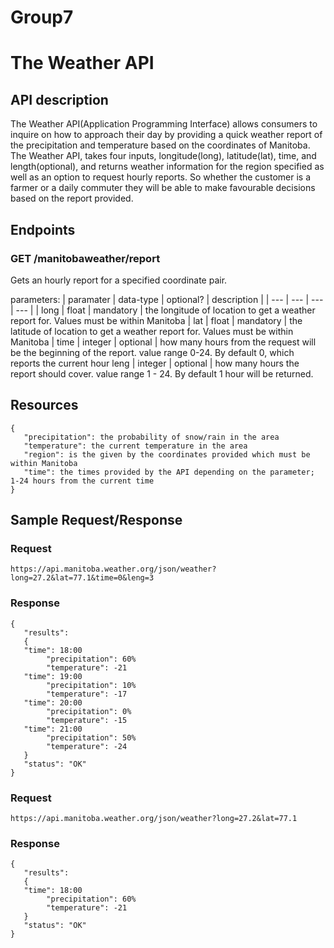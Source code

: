 # Group7
# The Weather API 


## API description
The Weather API(Application Programming Interface) allows consumers to inquire on how to approach their day by providing a quick weather report of the precipitation and temperature based on the coordinates of Manitoba. The Weather API, takes four inputs, longitude(long), latitude(lat), time, and length(optional), and returns weather information for the region specified as well as an option to request hourly reports. So whether the customer is a farmer or a daily commuter they will be able to make favourable decisions based on the report provided.

## Endpoints

### GET /manitobaweather/report
Gets an hourly report for a specified coordinate pair.

parameters:
 | paramater | data-type | optional? | description |
 | --- | --- | --- | --- |
 | long | float | mandatory | the longitude of location to get a weather report for. Values must be within Manitoba
 | lat | float | mandatory | the latitude of location to get a weather report for. Values must be within Manitoba
 | time  |  integer | optional | how many hours from the request will be the beginning of the report. value range 0-24. By default 0, which reports the current hour
  leng | integer | optional | how many hours the report should cover. value range 1 - 24. By default 1 hour will be returned.

## Resources
```
{  
   "precipitation": the probability of snow/rain in the area
   "temperature": the current temperature in the area
   "region": is the given by the coordinates provided which must be within Manitoba
   "time": the times provided by the API depending on the parameter; 1-24 hours from the current time
}
```

## Sample Request/Response
### Request
```
https://api.manitoba.weather.org/json/weather?long=27.2&lat=77.1&time=0&leng=3
```
### Response
```
{
   "results":
   {
   "time": 18:00
        "precipitation": 60%
        "temperature": -21
   "time": 19:00
        "precipitation": 10%
        "temperature": -17
   "time": 20:00
        "precipitation": 0%
        "temperature": -15
   "time": 21:00
        "precipitation": 50%
        "temperature": -24
   }
   "status": "OK"
}
```
### Request
```
https://api.manitoba.weather.org/json/weather?long=27.2&lat=77.1
```
### Response
```
{
   "results":
   {
   "time": 18:00
        "precipitation": 60%
        "temperature": -21
   }
   "status": "OK"
}
```





